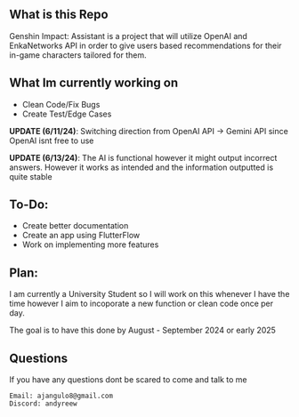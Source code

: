 ## What is this Repo
Genshin Impact: Assistant is a project that will utilize OpenAI and EnkaNetworks API in order to give users based recommendations for their in-game characters tailored for them.

## What Im currently working on
- Clean Code/Fix Bugs
- Create Test/Edge Cases

**UPDATE (6/11/24)**: Switching direction from OpenAI API -> Gemini API since OpenAI isnt free to use

**UPDATE (6/13/24)**: The AI is functional however it might output incorrect answers. However it works as intended and the information outputted is quite stable

## To-Do:
- Create better documentation
- Create an app using FlutterFlow
- Work on implementing more features

## Plan:

I am currently a University Student so I will work on this whenever I have the time however I aim to incoporate a new function or clean code once per day.

The goal is to have this done by August - September 2024 or early 2025

## Questions

If you have any questions dont be scared to come and talk to me

```
Email: ajangulo8@gmail.com
Discord: andyreew
```
